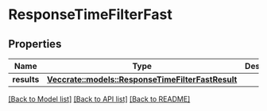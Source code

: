 # ResponseTimeFilterFast

## Properties

Name | Type | Description | Notes
------------ | ------------- | ------------- | -------------
**results** | [**Vec<crate::models::ResponseTimeFilterFastResult>**](ResponseTimeFilterFastResult.md) |  | 

[[Back to Model list]](../README.md#documentation-for-models) [[Back to API list]](../README.md#documentation-for-api-endpoints) [[Back to README]](../README.md)


